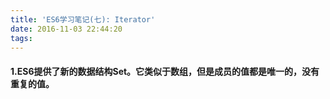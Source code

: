 ```yaml
---
title: 'ES6学习笔记(七): Iterator'
date: 2016-11-03 22:44:20
tags:
---
```



#### 1.ES6提供了新的数据结构Set。它类似于数组，但是成员的值都是唯一的，没有重复的值。

